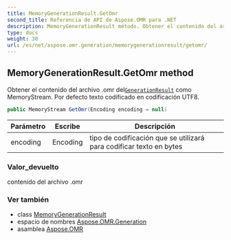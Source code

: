 ```yaml
---
title: MemoryGenerationResult.GetOmr
second_title: Referencia de API de Aspose.OMR para .NET
description: MemoryGenerationResult método. Obtener el contenido del archivo .omr delGenerationResult como MemoryStream. Por defecto texto codificado en codificación UTF8.
type: docs
weight: 30
url: /es/net/aspose.omr.generation/memorygenerationresult/getomr/
---
```

## MemoryGenerationResult.GetOmr method

Obtener el contenido del archivo .omr del[`GenerationResult`](../../generationresult/) como MemoryStream. Por defecto texto codificado en codificación UTF8.

```csharp
public MemoryStream GetOmr(Encoding encoding = null)
```

| Parámetro | Escribe | Descripción |
| --- | --- | --- |
| encoding | Encoding | tipo de codificación que se utilizará para codificar texto en bytes |

### Valor_devuelto

contenido del archivo .omr

### Ver también

* class [MemoryGenerationResult](../)
* espacio de nombres [Aspose.OMR.Generation](../../memorygenerationresult/)
* asamblea [Aspose.OMR](../../../)


